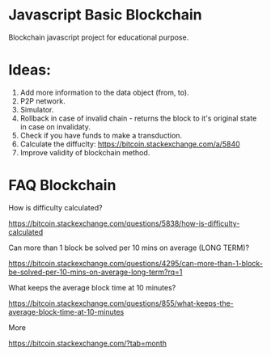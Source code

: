 # Javascript Basic Blockchain
Blockchain javascript project for educational purpose.

# Ideas:
1. Add more information to the data object (from, to).
2. P2P network.
3. Simulator.
4. Rollback in case of invalid chain - returns the block to it's original state in case on invalidaty.
5. Check if you have funds to make a transduction.
6. Calculate the diffuclty: https://bitcoin.stackexchange.com/a/5840
7. Improve validity of blockchain method.

# FAQ Blockchain
How is difficulty calculated?

https://bitcoin.stackexchange.com/questions/5838/how-is-difficulty-calculated

Can more than 1 block be solved per 10 mins on average (LONG TERM)?

https://bitcoin.stackexchange.com/questions/4295/can-more-than-1-block-be-solved-per-10-mins-on-average-long-term?rq=1

What keeps the average block time at 10 minutes?

https://bitcoin.stackexchange.com/questions/855/what-keeps-the-average-block-time-at-10-minutes

More

https://bitcoin.stackexchange.com/?tab=month